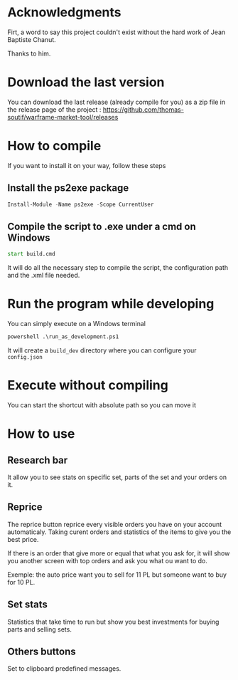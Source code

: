 # Acknowledgments

Firt, a word to say this project couldn't exist without the hard work of Jean Baptiste Chanut.

Thanks to him.

# Download the last version

You can download the last release (already compile for you) as a zip file in the release page of the project : https://github.com/thomas-soutif/warframe-market-tool/releases

# How to compile

If you want to install it on your way, follow these steps

## Install the ps2exe package
```powershell
Install-Module -Name ps2exe -Scope CurrentUser
```
## Compile the script to .exe under a cmd on Windows
```cmd
start build.cmd
```

It will do all the necessary step to compile the script, the configuration path and the .xml file needed.


# Run the program while developing

You can simply execute on a Windows terminal

```cmd
powershell .\run_as_development.ps1
```

It will create a ```build_dev``` directory where you can configure your ```config.json```


# Execute without compiling

You can start the shortcut with absolute path so you can move it


# How to use

## Research bar

It allow you to see stats on specific set, parts of the set and your orders on it.


## Reprice

The reprice button reprice every visible orders you have on your account automaticaly.
Taking curent orders and statistics of the items to give you the best price.

If there is an order that give more or equal that what you ask for, 
it will show you another screen with top orders and ask you what ou want to do.

Exemple: the auto price want you to sell for 11 PL but someone want to buy for 10 PL.


## Set stats

Statistics that take time to run but show you best investments for buying parts and selling sets.


## Others buttons

Set to clipboard predefined messages.
